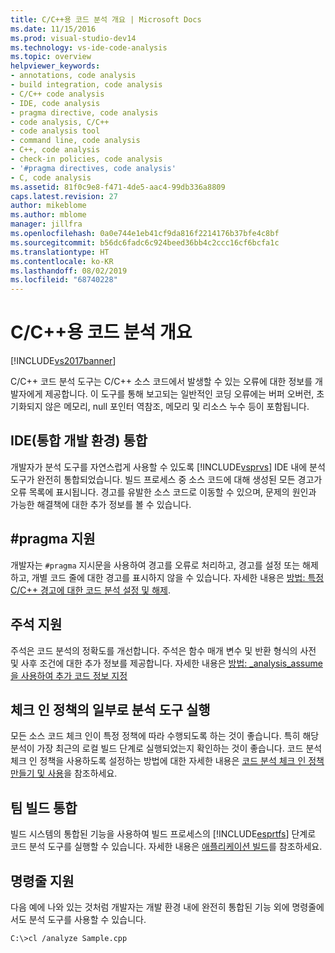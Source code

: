 ```yaml
---
title: C/C++용 코드 분석 개요 | Microsoft Docs
ms.date: 11/15/2016
ms.prod: visual-studio-dev14
ms.technology: vs-ide-code-analysis
ms.topic: overview
helpviewer_keywords:
- annotations, code analysis
- build integration, code analysis
- C/C++ code analysis
- IDE, code analysis
- pragma directive, code analysis
- code analysis, C/C++
- code analysis tool
- command line, code analysis
- C++, code analysis
- check-in policies, code analysis
- '#pragma directives, code analysis'
- C, code analysis
ms.assetid: 81f0c9e8-f471-4de5-aac4-99db336a8809
caps.latest.revision: 27
author: mikeblome
ms.author: mblome
manager: jillfra
ms.openlocfilehash: 0a0e744e1eb41cf9da816f2214176b37bfe4c8bf
ms.sourcegitcommit: b56dc6fadc6c924beed36bb4c2ccc16cf6bcfa1c
ms.translationtype: HT
ms.contentlocale: ko-KR
ms.lasthandoff: 08/02/2019
ms.locfileid: "68740228"
---
```

# <a name="code-analysis-for-cc-overview"></a>C/C++용 코드 분석 개요
[!INCLUDE[vs2017banner](../includes/vs2017banner.md)]

C/C++ 코드 분석 도구는 C/C++ 소스 코드에서 발생할 수 있는 오류에 대한 정보를 개발자에게 제공합니다. 이 도구를 통해 보고되는 일반적인 코딩 오류에는 버퍼 오버런, 초기화되지 않은 메모리, null 포인터 역참조, 메모리 및 리소스 누수 등이 포함됩니다.  
  
## <a name="ide-integrated-development-environment-integration"></a>IDE(통합 개발 환경) 통합  
 개발자가 분석 도구를 자연스럽게 사용할 수 있도록 [!INCLUDE[vsprvs](../includes/vsprvs-md.md)] IDE 내에 분석 도구가 완전히 통합되었습니다. 빌드 프로세스 중 소스 코드에 대해 생성된 모든 경고가 오류 목록에 표시됩니다. 경고를 유발한 소스 코드로 이동할 수 있으며, 문제의 원인과 가능한 해결책에 대한 추가 정보를 볼 수 있습니다.  
  
## <a name="pragma-support"></a>#pragma 지원  
 개발자는 `#pragma` 지시문을 사용하여 경고를 오류로 처리하고, 경고를 설정 또는 해제하고, 개별 코드 줄에 대한 경고를 표시하지 않을 수 있습니다. 자세한 내용은 [방법: 특정 C/C++ 경고에 대한 코드 분석 설정 및 해제](https://msdn.microsoft.com/910b8518-71f1-4b2e-b012-70647795642a).  
  
## <a name="annotation-support"></a>주석 지원  
 주석은 코드 분석의 정확도를 개선합니다. 주석은 함수 매개 변수 및 반환 형식의 사전 및 사후 조건에 대한 추가 정보를 제공합니다. 자세한 내용은 [방법: _analysis_assume을 사용하여 추가 코드 정보 지정](../code-quality/how-to-specify-additional-code-information-by-using-analysis-assume.md)  
  
## <a name="run-analysis-tool-as-part-of-check-in-policy"></a>체크 인 정책의 일부로 분석 도구 실행  
 모든 소스 코드 체크 인이 특정 정책에 따라 수행되도록 하는 것이 좋습니다. 특히 해당 분석이 가장 최근의 로컬 빌드 단계로 실행되었는지 확인하는 것이 좋습니다. 코드 분석 체크 인 정책을 사용하도록 설정하는 방법에 대한 자세한 내용은 [코드 분석 체크 인 정책 만들기 및 사용](../code-quality/creating-and-using-code-analysis-check-in-policies.md)을 참조하세요.  
  
## <a name="team-build-integration"></a>팀 빌드 통합  
 빌드 시스템의 통합된 기능을 사용하여 빌드 프로세스의 [!INCLUDE[esprtfs](../includes/esprtfs-md.md)] 단계로 코드 분석 도구를 실행할 수 있습니다. 자세한 내용은 [애플리케이션 빌드](/azure/devops/pipelines/index)를 참조하세요.  
  
## <a name="command-line-support"></a>명령줄 지원  
 다음 예에 나와 있는 것처럼 개발자는 개발 환경 내에 완전히 통합된 기능 외에 명령줄에서도 분석 도구를 사용할 수 있습니다.  
  
 `C:\>cl /analyze Sample.cpp`
